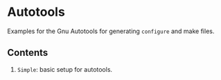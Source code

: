 Autotools
=========

Examples for the Gnu Autotools for generating `configure` and make files.

Contents
--------
1. `Simple`: basic setup for autotools.
